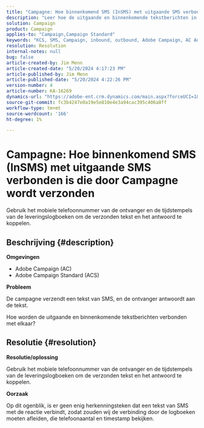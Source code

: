 ```yaml
---
title: "Campagne: Hoe binnenkomend SMS (InSMS) met uitgaande SMS verbonden is die door Campagne wordt verzonden"
description: "Leer hoe de uitgaande en binnenkomende tekstberichten in Campagne met elkaar verbonden zijn."
solution: Campaign
product: Campaign
applies-to: "Campaign,Campaign Standard"
keywords: "KCS, SMS, Campaign, inbound, outbound, Adobe Campaign, AC Adobe Campaign Standard, ACS"
resolution: Resolution
internal-notes: null
bug: false
article-created-by: Jim Menn
article-created-date: "5/20/2024 4:17:23 PM"
article-published-by: Jim Menn
article-published-date: "5/20/2024 4:22:26 PM"
version-number: 4
article-number: KA-16269
dynamics-url: "https://adobe-ent.crm.dynamics.com/main.aspx?forceUCI=1&pagetype=entityrecord&etn=knowledgearticle&id=07d3706b-c416-ef11-9f8a-6045bd006268"
source-git-commit: fc3b4247e0a19e5e810e4e3a94cac395c406a8ff
workflow-type: tm+mt
source-wordcount: '166'
ht-degree: 1%

---
```


# Campagne: Hoe binnenkomend SMS (InSMS) met uitgaande SMS verbonden is die door Campagne wordt verzonden


Gebruik het mobiele telefoonnummer van de ontvanger en de tijdstempels van de leveringslogboeken om de verzonden tekst en het antwoord te koppelen.

## Beschrijving {#description}


<b>Omgevingen</b>

- Adobe Campaign (AC)
- Adobe Campaign Standard (ACS)


<b>Probleem</b>

De campagne verzendt een tekst van SMS, en de ontvanger antwoordt aan de tekst.

Hoe worden de uitgaande en binnenkomende tekstberichten verbonden met elkaar?


## Resolutie {#resolution}


<b>Resolutie/oplossing</b>

Gebruik het mobiele telefoonnummer van de ontvanger en de tijdstempels van de leveringslogboeken om de verzonden tekst en het antwoord te koppelen.

<b>Oorzaak</b>

Op dit ogenblik, is er geen enig herkenningsteken dat een tekst van SMS met de reactie verbindt, zodat zouden wij de verbinding door de logboeken moeten afleiden, die telefoonaantal en timestamp bekijken.


